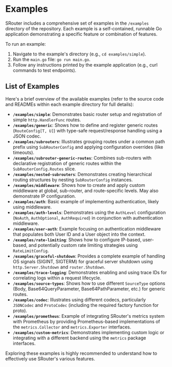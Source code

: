 # Examples

SRouter includes a comprehensive set of examples in the `/examples` directory of the repository. Each example is a self-contained, runnable Go application demonstrating a specific feature or combination of features.

To run an example:

1.  Navigate to the example's directory (e.g., `cd examples/simple`).
2.  Run the `main.go` file: `go run main.go`.
3.  Follow any instructions printed by the example application (e.g., curl commands to test endpoints).

## List of Examples

Here's a brief overview of the available examples (refer to the source code and READMEs within each example directory for full details):

-   **`/examples/simple`**: Demonstrates basic router setup and registration of simple `http.HandlerFunc` routes.
-   **`/examples/generic`**: Shows how to define and register generic routes (`RouteConfig[T, U]`) with type-safe request/response handling using a JSON codec.
-   **`/examples/subrouters`**: Illustrates grouping routes under a common path prefix using `SubRouterConfig` and applying configuration overrides (like timeouts).
-   **`/examples/subrouter-generic-routes`**: Combines sub-routers with declarative registration of generic routes within the `SubRouterConfig.Routes` slice.
-   **`/examples/nested-subrouters`**: Demonstrates creating hierarchical routing structures by nesting `SubRouterConfig` instances.
-   **`/examples/middleware`**: Shows how to create and apply custom middleware at global, sub-router, and route-specific levels. May also demonstrate IP configuration.
-   **`/examples/auth`**: Basic example of implementing authentication, likely using middleware.
-   **`/examples/auth-levels`**: Demonstrates using the `AuthLevel` configuration (`NoAuth`, `AuthOptional`, `AuthRequired`) in conjunction with authentication middleware.
-   **`/examples/user-auth`**: Example focusing on authentication middleware that populates both User ID and a User object into the context.
-   **`/examples/rate-limiting`**: Shows how to configure IP-based, user-based, and potentially custom rate limiting strategies using `RateLimitConfig`.
-   **`/examples/graceful-shutdown`**: Provides a complete example of handling OS signals (SIGINT, SIGTERM) for graceful server shutdown using `http.Server.Shutdown` and `router.Shutdown`.
-   **`/examples/trace-logging`**: Demonstrates enabling and using trace IDs for correlating logs within a request lifecycle.
-   **`/examples/source-types`**: Shows how to use different `SourceType` options (Body, Base64QueryParameter, Base64PathParameter, etc.) for generic routes.
-   **`/examples/codec`**: Illustrates using different codecs, particularly `JSONCodec` and `ProtoCodec` (including the required factory function for proto).
-   **`/examples/prometheus`**: Example of integrating SRouter's metrics system with Prometheus by providing Prometheus-based implementations of the `metrics.Collector` and `metrics.Exporter` interfaces.
-   **`/examples/custom-metrics`**: Demonstrates implementing custom logic or integrating with a different backend using the `metrics` package interfaces.

Exploring these examples is highly recommended to understand how to effectively use SRouter's various features.
